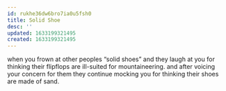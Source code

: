 ```yaml
---
id: rukhe36dw6bro7ia0u5fsh0
title: Solid Shoe
desc: ''
updated: 1633199321495
created: 1633199321495
---
```


when you frown at other peoples “solid shoes” and they laugh at you for thinking their flipflops are ill-suited for mountaineering. and after voicing your concern for them they continue mocking you for thinking their shoes are made of sand.
